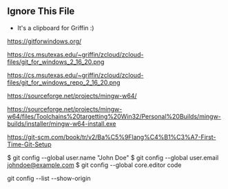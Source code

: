 ## Ignore This File

- It's a clipboard for Griffin :)

https://gitforwindows.org/

https://cs.msutexas.edu/~griffin/zcloud/zcloud-files/git_for_windows_2_16_20.png

https://cs.msutexas.edu/~griffin/zcloud/zcloud-files/git_for_windows_repo_2_16_20.png


https://sourceforge.net/projects/mingw-w64/

https://sourceforge.net/projects/mingw-w64/files/Toolchains%20targetting%20Win32/Personal%20Builds/mingw-builds/installer/mingw-w64-install.exe

https://git-scm.com/book/tr/v2/Ba%C5%9Flang%C4%B1%C3%A7-First-Time-Git-Setup

$ git config --global user.name "John Doe"
$ git config --global user.email johndoe@example.com
$ git config --global core.editor code

git config --list --show-origin